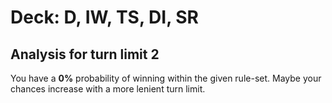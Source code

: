 # Deck: D, IW, TS, DI, SR
## Analysis for turn limit 2
You have a **0%** probability of winning within the given rule-set. Maybe your chances increase with a more lenient turn limit.